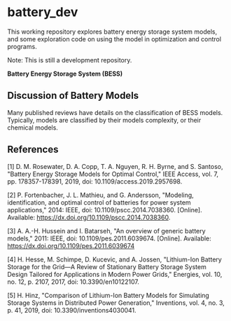 # battery_dev #
This working repository explores battery energy storage system models, and some exploration code on using the model in optimization and control programs.

Note: This is still a development repository.

**Battery Energy Storage System (BESS)**

## Discussion of Battery Models ##
Many published reviews have details on the classification of BESS models. Typically, models are classified by their models complexity, or their chemical models.



## References ##
[1]	D. M. Rosewater, D. A. Copp, T. A. Nguyen, R. H. Byrne, and S. Santoso, "Battery Energy Storage Models for Optimal Control," IEEE Access, vol. 7, pp. 178357-178391, 2019, doi: 10.1109/access.2019.2957698.

[2]	P. Fortenbacher, J. L. Mathieu, and G. Andersson, "Modeling, identification, and optimal control of batteries for power system applications," 2014: IEEE, doi: 10.1109/pscc.2014.7038360. [Online]. Available: https://dx.doi.org/10.1109/pscc.2014.7038360.

[3]	A. A.-H. Hussein and I. Batarseh, "An overview of generic battery models," 2011: IEEE, doi: 10.1109/pes.2011.6039674. [Online]. Available: https://dx.doi.org/10.1109/pes.2011.6039674

[4]	H. Hesse, M. Schimpe, D. Kucevic, and A. Jossen, "Lithium-Ion Battery Storage for the Grid—A Review of Stationary Battery Storage System Design Tailored for Applications in Modern Power Grids," Energies, vol. 10, no. 12, p. 2107, 2017, doi: 10.3390/en10122107.

[5]	H. Hinz, "Comparison of Lithium-Ion Battery Models for Simulating Storage Systems in Distributed Power Generation," Inventions, vol. 4, no. 3, p. 41, 2019, doi: 10.3390/inventions4030041.
